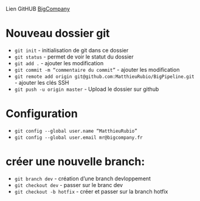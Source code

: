 Lien GitHUB [BigCompany](https://github.com/MatthieuRubio/BigPipeline)

# Nouveau dossier git
* `git init` - initialisation de git dans ce dossier
* `git status` - permet de voir le statut du dossier
* `git add .` - ajouter les modification
* `git commit -m “commentaire du commit”` - ajouter les modification
* `git remote add origin git@github.com:MatthieuRubio/BigPipeline.git` - ajouter les clés SSH
* `git push -u origin master` - Upload le dossier sur github

# Configuration
* `git config --global user.name “MatthieuRubio”`
* `git config --global user.email mr@bigcompany.fr`


# créer une nouvelle branch:
* `git branch dev` - création d’une branch devloppement
* `git checkout dev` - passer sur le branc dev
* `git checkout -b hotfix` - créer et passer sur la branch hotfix
